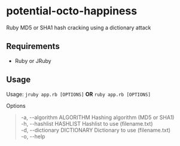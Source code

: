 potential-octo-happiness
========================

 Ruby MD5 or SHA1 hash cracking using a dictionary attack

Requirements
------------

* Ruby or JRuby

Usage
------------

Usage: `jruby app.rb [OPTIONS]` **OR** `ruby app.rb [OPTIONS]`    
  
Options  
>    -a, --algorithm ALGORITHM        Hashing algorithm (MD5 or SHA1)  
    -h, --hashlist HASHLIST          Hashlist to use (filename.txt)  
    -d, --dictionary DICTIONARY      Dictionary to use (filename.txt)  
    -o, --help  
    
 

